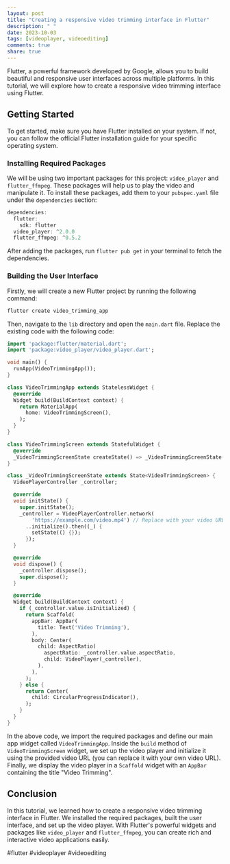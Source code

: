 ```yaml
---
layout: post
title: "Creating a responsive video trimming interface in Flutter"
description: " "
date: 2023-10-03
tags: [videoplayer, videoediting]
comments: true
share: true
---
```


Flutter, a powerful framework developed by Google, allows you to build beautiful and responsive user interfaces across multiple platforms. In this tutorial, we will explore how to create a responsive video trimming interface using Flutter.

## Getting Started

To get started, make sure you have Flutter installed on your system. If not, you can follow the official Flutter installation guide for your specific operating system.

### Installing Required Packages

We will be using two important packages for this project: `video_player` and `flutter_ffmpeg`. These packages will help us to play the video and manipulate it. To install these packages, add them to your `pubspec.yaml` file under the `dependencies` section:

```dart
dependencies:
  flutter:
    sdk: flutter
  video_player: ^2.0.0
  flutter_ffmpeg: ^0.5.2
```

After adding the packages, run `flutter pub get` in your terminal to fetch the dependencies.

### Building the User Interface

Firstly, we will create a new Flutter project by running the following command:

```dart
flutter create video_trimming_app
```

Then, navigate to the `lib` directory and open the `main.dart` file. Replace the existing code with the following code:

```dart
import 'package:flutter/material.dart';
import 'package:video_player/video_player.dart';

void main() {
  runApp(VideoTrimmingApp());
}

class VideoTrimmingApp extends StatelessWidget {
  @override
  Widget build(BuildContext context) {
    return MaterialApp(
      home: VideoTrimmingScreen(),
    );
  }
}

class VideoTrimmingScreen extends StatefulWidget {
  @override
  _VideoTrimmingScreenState createState() => _VideoTrimmingScreenState();
}

class _VideoTrimmingScreenState extends State<VideoTrimmingScreen> {
  VideoPlayerController _controller;

  @override
  void initState() {
    super.initState();
    _controller = VideoPlayerController.network(
        'https://example.com/video.mp4') // Replace with your video URL
      ..initialize().then((_) {
        setState(() {});
      });
  }

  @override
  void dispose() {
    _controller.dispose();
    super.dispose();
  }

  @override
  Widget build(BuildContext context) {
    if (_controller.value.isInitialized) {
      return Scaffold(
        appBar: AppBar(
          title: Text('Video Trimming'),
        ),
        body: Center(
          child: AspectRatio(
            aspectRatio: _controller.value.aspectRatio,
            child: VideoPlayer(_controller),
          ),
        ),
      );
    } else {
      return Center(
        child: CircularProgressIndicator(),
      );
    }
  }
}
```

In the above code, we import the required packages and define our main app widget called `VideoTrimmingApp`. Inside the `build` method of `VideoTrimmingScreen` widget, we set up the video player and initialize it using the provided video URL (you can replace it with your own video URL). Finally, we display the video player in a `Scaffold` widget with an `AppBar` containing the title "Video Trimming".

## Conclusion

In this tutorial, we learned how to create a responsive video trimming interface in Flutter. We installed the required packages, built the user interface, and set up the video player. With Flutter's powerful widgets and packages like `video_player` and `flutter_ffmpeg`, you can create rich and interactive video applications easily.

#flutter #videoplayer #videoediting
